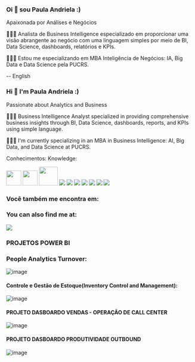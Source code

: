 ### Oi 👋 sou Paula Andriela  :)
Apaixonada por Análises e Negócios 

👩🏻‍💻 Analista de Business Intelligence especializado em proporcionar uma visão abrangente ao negócio com uma linguagem simples por meio de BI, Data Science, dashboards, relatórios e KPIs.

👩🏻‍🎓 Estou me especializando em MBA Inteligência de Negócios: IA, Big Data e Data Science pela PUCRS.

--
English

### Hi 👋 I'm Paula Andriela :)
Passionate about Analytics and Business

👩🏻‍💻 Business Intelligence Analyst specialized in providing comprehensive business insights through BI, Data Science, dashboards, reports, and KPIs using simple language.

👩🏻‍🎓 I'm currently specializing in an MBA in Business Intelligence: AI, Big Data, and Data Science at PUCRS.

Conhecimentos:
Knowledge:
<div display = "inline">
 <img height="40" width="40" src="https://cdn.jsdelivr.net/gh/devicons/devicon@latest/icons/figma/figma-original.svg" />
            

  <img height="40" width="40" src="https://cdn.jsdelivr.net/gh/devicons/devicon@latest/icons/amazonwebservices/amazonwebservices-plain-wordmark.svg" />
 


  <img height="50" width="50" src="https://cdn.jsdelivr.net/gh/devicons/devicon@latest/icons/python/python-plain-wordmark.svg" />

   <img src="https://img.shields.io/badge/mysql-%2300f.svg?style=for-the-badge&logo=mysql&logoColor=white">
   <img src=" https://img.shields.io/badge/pandas-%23150458.svg?style=for-the-badge&logo=pandas&logoColor=white">
   <img src="https://img.shields.io/badge/power_bi-F2C811?style=for-the-badge&logo=powerbi&logoColor=black">
   <img src="https://img.shields.io/badge/google_bigquery-4285F4?style=for-the-badge&logo=google-cloud&logoColor=white">
   <img src="https://img.shields.io/badge/Looker-189AB4?style=for-the-badge&logo=looker&logoColor=white">
   <img src="https://img.shields.io/badge/Visual_Studio_Code-007ACC?style=for-the-badge&logo=visual-studio-code&logoColor=white">
   <img src="https://img.shields.io/badge/Excel-217346?style=for-the-badge&logo=microsoft-excel&logoColor=white">

   


  </div>


 
 ### Você também me encontra em:
 ### You can also find me at:
 
 
 <a href="https://www.linkedin.com/in/paula-andriela-luz-077713a7"> 
 <img src="https://img.shields.io/badge/linkedin-%230077B5.svg?style=for-the-badge&logo=linkedin&logoColor=white" /> 
 </a>
 
### PROJETOS POWER BI

### People Analytics Turnover:

![image](https://github.com/PaulaAndriela/PaulaAndriela/assets/161093814/e7ced362-a25d-417a-bb45-858152be23c4)


#### Controle e Gestão de Estoque(Inventory Control and Management):
![image](https://github.com/PaulaAndriela/PaulaAndriela/assets/161093814/fcf34afb-1be0-4417-a9f1-c7c56a9df65c)

#### PROJETO DASBOARDO VENDAS - OPERAÇÃO DE CALL CENTER

![image](https://github.com/PaulaAndriela/PaulaAndriela/assets/161093814/e6e243be-cdcb-42cb-a394-93713d84d13c)

#### PROJETO DASBOARDO PRODUTIVIDADE OUTBOUND
![image](https://github.com/PaulaAndriela/PaulaAndriela/assets/161093814/85ca24e5-f27d-4167-a71b-4e00100dbb05)


